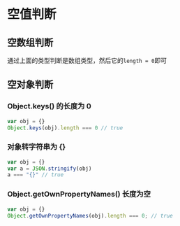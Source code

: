 # 空值判断

## 空数组判断

通过上面的类型判断是数组类型，然后它的`length = 0`即可

## 空对象判断

### Object.keys() 的长度为 0

```javascript
var obj = {}
Object.keys(obj).length === 0 // true
```

### 对象转字符串为 {}

```javascript
var obj = {}
var a = JSON.stringify(obj)
a === "{}" // true
```

### Object.getOwnPropertyNames() 长度为空

```javascript
var obj = {}
Object.getOwnPropertyNames(obj).length === 0; // true
```

